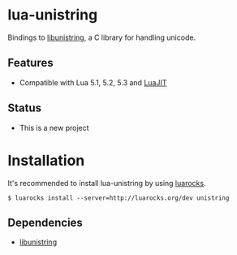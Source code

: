# lua-unistring

Bindings to [libunistring](https://www.gnu.org/software/libunistring), a C library for handling unicode.

## Features

  - Compatible with Lua 5.1, 5.2, 5.3 and [LuaJIT](http://luajit.org/)


## Status

  - This is a new project


# Installation

It's recommended to install lua-unistring by using [luarocks](https://luarocks.org/).

    $ luarocks install --server=http://luarocks.org/dev unistring

## Dependencies

  - [libunistring](https://www.gnu.org/software/libunistring)
